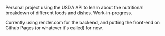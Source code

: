 Personal project using the USDA API to learn about the nutritional breakdown of different foods and dishes. Work-in-progress.

Currently using render.com for the backend, and putting the front-end on Github Pages (or whatever it's called) for now. 
